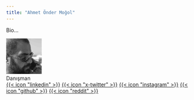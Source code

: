 ```yaml
---
title: "Ahmet Önder Moğol"
---
```


Bio...

<div class="flex mt-4">
  <img class="!mt-0 !mb-0 h-24 w-24 rounded-full ltr:mr-4 rtl:ml-4" width="96" height="96"
    src="aom1.jpg" />
  <div class="place-self-center">
    <div class="text-sm text-neutral-700 dark:text-neutral-400">Danışman</div>
    <div class="text-2xl sm:text-lg">
      <div class="flex flex-wrap text-neutral-400 dark:text-neutral-500">
        <a class="px-1 hover:text-primary-700 dark:hover:text-primary-400" href="https://linkedin.com/in/aomogol" target="_blank"
          aria-label="{{ $name | title }}" rel="me noopener noreferrer">{{< icon "linkedin" >}}</a>
        <a class="px-1 hover:text-primary-700 dark:hover:text-primary-400" href="https://twitter.com/aomogol" target="_blank"
          aria-label="{{ $name | title }}" rel="me noopener noreferrer">{{< icon "x-twitter" >}}</a>
        <a class="px-1 hover:text-primary-700 dark:hover:text-primary-400" href="https://instagram.com/aomogol" target="_blank"
          aria-label="{{ $name | title }}" rel="me noopener noreferrer">{{< icon "instagram" >}}</a>
        <a class="px-1 hover:text-primary-700 dark:hover:text-primary-400" href="https://github.com/aomogol" target="_blank"
          aria-label="{{ $name | title }}" rel="me noopener noreferrer">{{< icon "github" >}}</a>
        <a class="px-1 hover:text-primary-700 dark:hover:text-primary-400" href="https://reddit.com/user/aomogol" target="_blank"
          aria-label="{{ $name | title }}" rel="me noopener noreferrer">{{< icon "reddit" >}}</a>                
      </div>
    </div>
  </div>
</div>